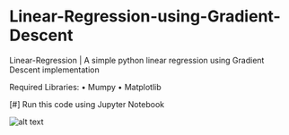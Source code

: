 # Linear-Regression-using-Gradient-Descent
Linear-Regression | A simple python linear regression using Gradient Descent implementation

Required Libraries:
 • Mumpy
 • Matplotlib
 
 [#] Run this code using Jupyter Notebook
 
 ![alt text](https://imgur.com/6Z7hKVP)
 
 
